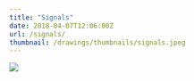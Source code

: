 ```yaml
---
title: "Signals"
date: 2018-04-07T12:06:00Z
url: /signals/
thumbnail: /drawings/thumbnails/signals.jpeg
---
```

<a href='/drawings/signals.jpeg'><img src='/drawings/signals.jpeg'></a>

